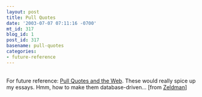 ```yaml
---
layout: post
title: Pull Quotes
date: '2003-07-07 07:11:16 -0700'
mt_id: 317
blog_id: 1
post_id: 317
basename: pull-quotes
categories:
- future-reference
---
```

<br />For future reference: <a href="http://www.mikepick.com/news/archives/000104.html">Pull Quotes and the Web</a>. These would really spice up my essays. Hmm, how to make them database-driven... [from <a href="http://www.zeldman.com/daily/0703a.shtml#jl0603">Zeldman</a>]<br /><br /><br />
